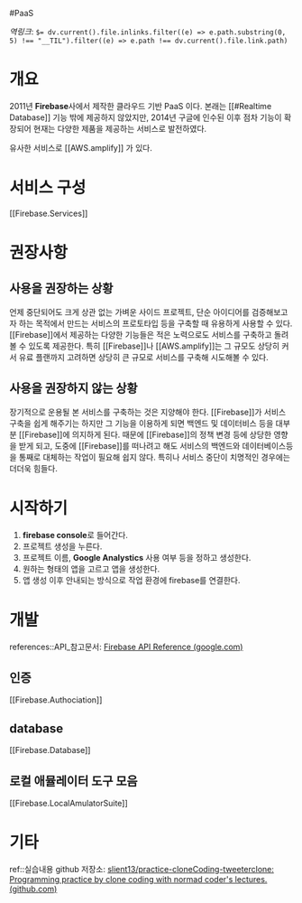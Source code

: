 #PaaS

*역링크*: `$= dv.current().file.inlinks.filter((e) => e.path.substring(0, 5) !== "__TIL").filter((e) => e.path !== dv.current().file.link.path)`

# 개요
2011년 **Firebase**사에서 제작한 클라우드 기반 PaaS 이다. 본래는 [[#Realtime Database]] 기능 밖에 제공하지 않았지만, 2014년 구글에 인수된 이후 점차 기능이 확장되어 현재는 다양한 제품을 제공하는 서비스로 발전하였다.

유사한 서비스로 [[AWS.amplify]] 가 있다.

# 서비스 구성
[[Firebase.Services]]

# 권장사항
## 사용을 권장하는 상황
언제 중단되어도 크게 상관 없는 가벼운 사이드 프로젝트, 단순 아이디어를 검증해보고자 하는 목적에서 만드는 서비스의 프로토타입 등을 구축할 때 유용하게 사용할 수 있다. [[Firebase]]에서 제공하는 다양한 기능들은 적은 노력으로도 서비스를 구축하고 돌려볼 수 있도록 제공한다. 특히 [[Firebase]]나 [[AWS.amplify]]는 그 규모도 상당히 커서 유료 플랜까지 고려하면 상당히 큰 규모로 서비스를 구축해 시도해볼 수 있다.

## 사용을 권장하지 않는 상황
장기적으로 운용될 본 서비스를 구축하는 것은 지양해야 한다. [[Firebase]]가 서비스 구축을 쉽게 해주기는 하지만 그 기능을 이용하게 되면 백엔드 및 데이터비스 등을 대부분 [[Firebase]]에 의지하게 된다. 때문에 [[Firebase]]의 정책 변경 등에 상당한 영향을 받게 되고, 도중에 [[Firebase]]를 떠나려고 해도 서비스의 백엔드와 데이터베이스등을 통째로 대체하는 작업이 필요해 쉽지 않다. 특히나 서비스 중단이 치명적인 경우에는 더더욱 힘들다.

# 시작하기
1. **firebase console**로 들어간다.
2. 프로젝트 생성을 누른다.
3. 프로젝트 이름, **Google Analystics** 사용 여부 등을 정하고 생성한다.
4. 원하는 형태의 앱을 고르고 앱을 생성한다.
5. 앱 생성 이후 안내되는 방식으로 작업 환경에 firebase를 연결한다.

# 개발
references::API_참고문서: [Firebase API Reference (google.com)](https://firebase.google.com/docs/reference)

## 인증
[[Firebase.Authociation]]

## database
[[Firebase.Database]]

## 로컬 애뮬레이터 도구 모음
[[Firebase.LocalAmulatorSuite]]

# 기타
ref::실습내용 github 저장소: [slient13/practice-cloneCoding-tweeterclone: Programming practice by clone coding with normad coder's lectures. (github.com)](https://github.com/slient13/practice-cloneCoding-tweeterclone)